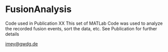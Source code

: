 # FusionAnalysis
 Code used in Publication XX
This set of MATLab Code was used to analyze the recorded fusion events, sort the data, etc. See Publication for further details

imey@gwdg.de
